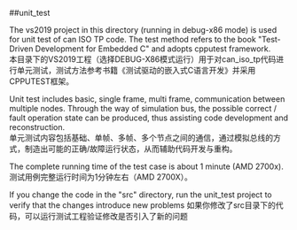 ##unit_test

The vs2019 project in this directory (running in debug-x86 mode) is used for unit test of can ISO TP code. The test method refers to the book "Test-Driven Development for Embedded C" and adopts cpputest framework.    
本目录下的VS2019工程（选择DEBUG-X86模式运行）用于对can_iso_tp代码进行单元测试，测试方法参考书籍《测试驱动的嵌入式C语言开发》并采用CPPUTEST框架。

Unit test includes basic, single frame, multi frame, communication between multiple nodes. Through the way of simulation bus, the possible correct / fault operation state can be produced, thus assisting code development and reconstruction.     
单元测试内容包括基础、单帧、多帧、多个节点之间的通信，通过模拟总线的方式，制造出可能的正确/故障运行状态，从而辅助代码开发与重构。

The complete running time of the test case is about 1 minute (AMD 2700x).
测试用例完整运行时间为1分钟左右（AMD 2700X）。

If you change the code in the "src" directory, run the unit_test project to verify that the changes introduce new problems
如果你修改了src目录下的代码，可以运行测试工程验证修改是否引入了新的问题
        
       
